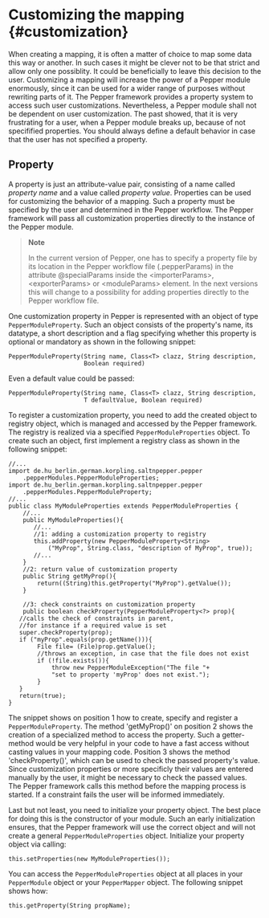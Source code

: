 Customizing the mapping {#customization}
=======================

When creating a mapping, it is often a matter of choice to map some data this way or another. In such cases it might be clever not to be that strict and allow only one possiblity. It could be beneficially to leave this decision to the user. Customizing a mapping will increase the power of a Pepper module enormously, since it can be used for a wider range of purposes without rewriting parts of it. The Pepper framework provides a property system to access such user customizations. Nevertheless, a Pepper module shall not be dependent on user customization. The past showed, that it is very frustrating for a user, when a Pepper module breaks up, because of not specifified properties. You should always define a default behavior in case that the user has not specified a property.

Property
--------

A property is just an attribute-value pair, consisting of a name called *property name* and a value called *property value*. Properties can be used for customizing the behavior of a mapping. Such a property must be specified by the user and determined in the Pepper workflow. The Pepper framework will pass all customization properties directly to the instance of the Pepper module.

> **Note**
>
> In the current version of Pepper, one has to specify a property file by its location in the Pepper workflow file (.pepperParams) in the attribute @specialParams inside the \<importerParams\>, \<exporterParams\> or \<moduleParams\> element. In the next versions this will change to a possibility for adding properties directly to the Pepper workflow file.

One customization property in Pepper is represented with an object of type `PepperModuleProperty`. Such an object consists of the property's name, its datatype, a short description and a flag specifying whether this property is optional or mandatory as shown in the following snippet:

    PepperModuleProperty(String name, Class<T> clazz, String description, 
                         Boolean required)

Even a default value could be passed:

    PepperModuleProperty(String name, Class<T> clazz, String description,
                         T defaultValue, Boolean required)                

To register a customization property, you need to add the created object to registry object, which is managed and accessed by the Pepper framework. The registry is realized via a specified `PepperModuleProperties` object. To create such an object, first implement a registry class as shown in the following snippet:

    //...
    import de.hu_berlin.german.korpling.saltnpepper.pepper
        .pepperModules.PepperModuleProperties;
    import de.hu_berlin.german.korpling.saltnpepper.pepper
        .pepperModules.PepperModuleProperty;
    //...
    public class MyModuleProperties extends PepperModuleProperties {
        //...            
        public MyModuleProperties(){  
           //...
           //1: adding a customization property to registry
           this.addProperty(new PepperModuleProperty<String>
               ("MyProp", String.class, "description of MyProp", true));
           //...
        }
        //2: return value of customization property
        public String getMyProp(){
            return((String)this.getProperty("MyProp").getValue());
        }
        
        //3: check constraints on customization property 
        public boolean checkProperty(PepperModuleProperty<?> prop){
       //calls the check of constraints in parent, 
       //for instance if a required value is set
       super.checkProperty(prop);
       if ("myProp".equals(prop.getName())){
            File file= (File)prop.getValue();
            //throws an exception, in case that the file does not exist
            if (!file.exists()){
                throw new PepperModuleException("The file "+
                "set to property 'myProp' does not exist.");
            }
       }
       return(true);
    }
                    

The snippet shows on position 1 how to create, specify and register a `PepperModuleProperty`. The method 'getMyProp()' on position 2 shows the creation of a specialized method to access the property. Such a getter-method would be very helpful in your code to have a fast access without casting values in your mapping code. Position 3 shows the method 'checkProperty()', which can be used to check the passed property's value. Since customization properties or more specificly their values are entered manually by the user, it might be necessary to check the passed values. The Pepper framework calls this method before the mapping process is started. If a constraint fails the user will be informed immediately.

Last but not least, you need to initialize your property object. The best place for doing this is the constructor of your module. Such an early initialization ensures, that the Pepper framework will use the correct object and will not create a general `PepperModuleProperties` object. Initialize your property object via calling:

    this.setProperties(new MyModuleProperties());

You can access the `PepperModuleProperties` object at all places in your `PepperModule` object or your `PepperMapper` object. The following snippet shows how:

    this.getProperty(String propName);